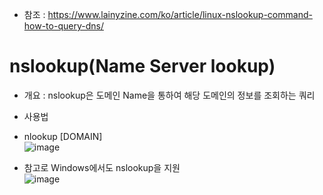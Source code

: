 * 참조 : https://www.lainyzine.com/ko/article/linux-nslookup-command-how-to-query-dns/

nslookup(Name Server lookup)
========
* 개요 : nslookup은 도메인 Name을 통하여 해당 도메인의 정보를 조회하는 쿼리
* 사용법
* nlookup [DOMAIN]</br>
  ![image](https://user-images.githubusercontent.com/70207093/180392093-5c7ea6f5-0724-47ba-b213-f8a847530a45.png)

* 참고로 Windows에서도 nslookup을 지원</br>
  ![image](https://user-images.githubusercontent.com/70207093/180394769-2db81465-a9f7-4428-8927-db092835e707.png)
